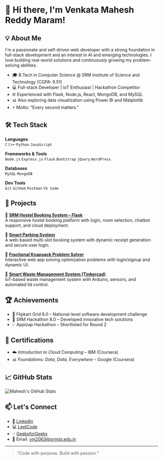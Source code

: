 # 👋 Hi there, I'm Venkata Mahesh Reddy Maram!

## 💡 About Me
I'm a passionate and self-driven web developer with a strong foundation in full-stack development and an interest in AI and emerging technologies. I love building real-world solutions and continuously growing my problem-solving abilities.

- 🎓 B.Tech in Computer Science @ SRM Institute of Science and Technology (CGPA: 9.51)
- 💻 Full-stack Developer | IoT Enthusiast | Hackathon Competitor
- 🌐 Experienced with Flask, Node.js, React, MongoDB, and MySQL
- 📊 Also exploring data visualization using Power BI and Matplotlib
- ⚡ Motto: "Every second matters."

## 🛠️ Tech Stack

**Languages**  
`C` `C++` `Python` `JavaScript`

**Frameworks & Tools**  
`Node.js` `Express.js` `Flask` `Bootstrap` `jQuery` `WordPress`

**Databases**  
`MySQL` `MongoDB`

**Dev Tools**  
`Git` `GitHub` `Postman` `VS Code`

## 📌 Projects

🔹 **[SRM Hostel Booking System – Flask](https://srm-hostel-booking-system-flask.onrender.com)**  
A responsive hostel booking platform with login, room selection, chatbot support, and cloud deployment.

🔹 **[Smart Parking System](https://maheshreddymaram2.github.io/SMART-PARKING-SYSTEM/)**  
A web-based multi-slot booking system with dynamic receipt generation and secure user login.

🔹 **[Fractional Knapsack Problem Solver](https://maheshreddymaram2.github.io/Fractional-Knapsack-Problem-Solver/)**  
Interactive web app solving optimization problems with login/signup and dynamic UI.

🔹 **[Smart Waste Management System (Tinkercad)](https://www.tinkercad.com/things/7SXf85Zj3UG-smart-waste-management-system)**  
IoT-based waste management system with Arduino, sensors, and automated lid control.

## 🏆 Achievements

- 🧠 Flipkart Grid 6.0 – National-level software development challenge  
- 🚀 SRM Hackathon 8.0 – Developed innovative tech solutions  
- 💡 Appizap Hackathon – Shortlisted for Round 2

## 🧾 Certifications

- ☁️ *Introduction to Cloud Computing* – IBM (Coursera)  
- 📊 *Foundations: Data, Data, Everywhere* – Google (Coursera)

## 📈 GitHub Stats

![Mahesh's GitHub Stats](https://github-readme-stats.vercel.app/api?username=maheshreddymaram2&show_icons=true&theme=dracula)

## 📫 Let's Connect

- 💼 [LinkedIn](https://www.linkedin.com/in/venkata-mahesh-reddy-maram-28039626b/)
- 💻 [LeetCode](https://leetcode.com/u/maheshreddymaram/)
- 💡 [GeeksforGeeks](https://www.geeksforgeeks.org/user/maheshreddzjrv/)
- 📧 Email: vm2063@srmist.edu.in

---

> “Code with purpose. Build with passion.”
